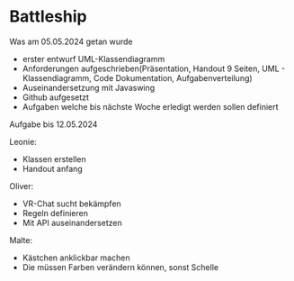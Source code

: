 # Battleship

Was am 05.05.2024 getan wurde

- erster entwurf UML-Klassendiagramm
- Anforderungen aufgeschrieben(Präsentation, Handout 9 Seiten, UML - Klassendiagramm, Code Dokumentation, Aufgabenverteilung)
- Auseinandersetzung mit Javaswing
- Github aufgesetzt
- Aufgaben welche bis nächste Woche erledigt werden sollen definiert


Aufgabe bis 12.05.2024

Leonie: 
- Klassen erstellen
- Handout anfang
  
Oliver:
- VR-Chat sucht bekämpfen
- Regeln definieren
- Mit API auseinandersetzen

Malte:
- Kästchen anklickbar machen
- Die müssen Farben verändern können, sonst Schelle
